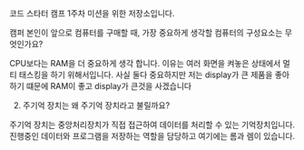 코드 스타터 캠프 1주차 미션을 위한 저장소입니다.


캠퍼 본인이 앞으로 컴퓨터를 구매할 때, 가장 중요하게 생각할 컴퓨터의 구성요소는 무엇인가요?

CPU보다는 RAM을 더 중요하게 생각 합니다. 이유는 여러 화면을 켜놓은 상태에서 멀티 태스킹을 하기 위해서입니다.
사실 둘다 중요하지만 저는 display가 큰 제품을 좋아하기 떄문에 RAM이 좋고 display가 큰것을 사겠습니다


2. 주기억 장치는 왜 주기억 장치라고 불릴까요?

주기억 장치는 중앙처리장치가 직접 접근하여 데이터를 처리할 수 있는 기억장치입니다. 진행중인 데이터와 프로그램을 저장하는 역할을 담당하고
여기에는 롬과 렘이 있습니다.
